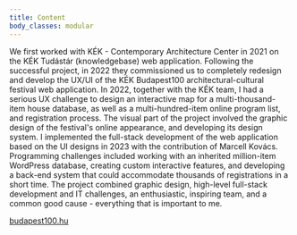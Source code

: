 ```yaml
---
title: Content
body_classes: modular
---
```


We first worked with KÉK - Contemporary Architecture Center in 2021 on the KÉK Tudástár (knowledgebase) web application. Following the successful project, in 2022 they commissioned us to completely redesign and develop the UX/UI of the KÉK Budapest100 architectural-cultural festival web application. In 2022, together with the KÉK team, I had a serious UX challenge to design an interactive map for a multi-thousand-item house database, as well as a multi-hundred-item online program list, and registration process. The visual part of the project involved the graphic design of the festival's online appearance, and developing its design system. I implemented the full-stack development of the web application based on the UI designs in 2023 with the contribution of Marcell Kovács. Programming challenges included working with an inherited million-item WordPress database, creating custom interactive features, and developing a back-end system that could accommodate thousands of registrations in a short time. The project combined graphic design, high-level full-stack development and IT challenges, an enthusiastic, inspiring team, and a common good cause - everything that is important to me.

[budapest100.hu](https://budapest100.hu)
